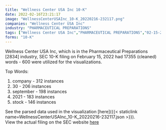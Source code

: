 ```yaml
---
title: "Wellness Center USA Inc 10-K"
date: 2022-02-16T23:21:17
image: "WellnessCenterUSAInc_10-K_20220216-232117.png"
companies: "Wellness Center USA Inc"
industry: "PHARMACEUTICAL PREPARATIONS"
tags: ["Wellness Center USA Inc","PHARMACEUTICAL PREPARATIONS","02-15-2022","10-K"]
forms: "10-K"
---
```

Wellness Center USA Inc, which is in the Pharmaceutical Preparations [2834] industry, SEC 10-K filing on February 15, 2022 had 17355 (cleaned) words - 600 were utilized for the visualizations.

Top Words:
1. company - 312 instances
2. 30 - 206 instances
3. september - 198 instances
4. 2021 - 183 instances
5. stock - 146 instances


See the parsed data used in the visualization [here]({{< staticlink name=WellnessCenterUSAInc_10-K_20220216-232117.json >}}).  
View the actual filing on the SEC website [here](https://www.sec.gov/Archives/edgar/data/1516887/0001493152-22-004617.txt)